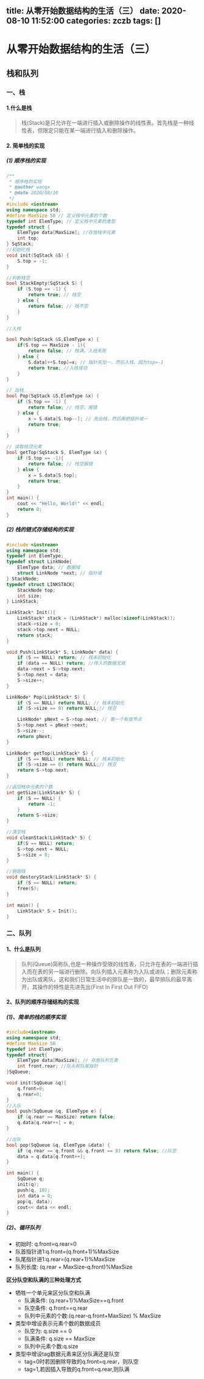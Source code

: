 title: 从零开始数据结构的生活（三）
date: 2020-08-10 11:52:00
categories: zczb
tags: []
---
# 从零开始数据结构的生活（三）

## 栈和队列

### 一、栈

#### 1.什么是栈

> 栈(Stack)是只允许在一端进行插入或删除操作的线性表。首先栈是一种线性表，但限定只能在某一端进行插入和删除操作。

#### 2. 简单栈的实现

##### (1) 顺序栈的实现

```c++
/**
 * 顺序栈的实现
 * @author wangx
 * @date 2020/08/10
 */
#include <iostream>
using namespace std;
#define MaxSize 50 // 定义栈中元素的个数
typedef int ElemType; // 定义栈中元素的类型
typedef struct {
    ElemType data[MaxSize]; //存放栈中元素
    int top;
} SqStack;
//初始化栈
void init(SqStack &S) {
    S.top = -1;
}

//判断栈空
bool StackEmpty(SqStack S) {
    if (S.top == -1) {
        return true; // 栈空
    } else {
        return false; // 栈不空
    }
}

//入栈

bool Push(SqStack &S,ElemType x) {
    if(S.top == MaxSize - 1){
        return false; // 栈满，入栈失败
    } else {
        S.data[++S.top]=x; // 指针先加一，然后入栈，因为top=-1
        return true; //入栈成功
    }
}

// 出栈
bool Pop(SqStack &S,ElemType &x) {
    if (S.top == -1) {
        return false; // 栈空，报错
    } else {
        x = S.data[S.top--]; // 先出栈，然后再把指针减一
        return true;
    }
}

// 读取栈顶元素
bool getTop(SqStack S, ElemType &x) {
    if (S.top == -1){
        return false; // 栈空报错
    } else {
        x = S.data[S.top];
        return true;
    }
}
int main() {
    cout << "Hello, World!" << endl;
    return 0;
}

```

##### (2) 栈的链式存储结构的实现

```c++
#include <iostream>
using namespace std;
typedef int ElemType;
typedef struct LinkNode{
    ElemType data; // 数据域
    struct LinkNode *next; // 指针域
} StackNode;
typedef struct LINKSTACK{
    StackNode top;
    int size;
} LinkStack;

LinkStack* Init(){
    LinkStack* stack = (LinkStack*) malloc(sizeof(LinkStack));
    stack->size = 0;
    stack->top.next = NULL; 
    return stack;
}

void Push(LinkStack* S, LinkNode* data) {
    if (S == NULL) return; // 栈未初始化
    if (data == NULL) return; //传入的数据无效
    data->next = S->top.next;
    S->top.next = data;
    S->size++;
}

LinkNode* Pop(LinkStack* S) {
    if (S == NULL) return NULL; // 栈未初始化
    if (S->size == 0) return NULL;// 栈空

    LinkNode* pNext = S->top.next; // 第一个有效节点
    S->top.next = pNext->next;
    S->size--;
    return pNext;
}

LinkNode* getTop(LinkStack* S) {
    if (S == NULL) return NULL; // 栈未初始化
    if (S->size == 0) return NULL;// 栈空
    return S->top.next;
}

//返回栈中元素的个数
int getSize(LinkStack* S) {
    if (S == NULL) {
        return -1;
    }
    return S->size;
}

//清空栈
void cleanStack(LinkStack* S) {
    if(S == NULL) return;
    S->top.next = NULL;
    S->size = 0;
}

//销毁栈
void destoryStack(LinkStack* S) {
    if (S == NULL) return;
    free(S);
}

int main() {
    LinkStack* S = Init();
}
```

### 二、队列

#### 1、什么是队列

> ​	队列(Queue)简称队,也是一种操作受限的线性表，只允许在表的一端进行插入而在表的另一端进行删除。向队列插入元素称为入队或进队；删除元素称为出队或离队，这和我们日常生活中的排队是一致的，最早排队的最早离开，其操作的特性是先进先出(First In First Out FIFO)

#### 2、队列的顺序存储结构的实现

##### (1)、简单的栈的顺序实现

```c++
#include<iostream>
using namespace std;
#define MaxSize 50
typedef int ElemType;
typedef struct{
    ElemType data[MaxSize]; // 存放队列元素
    int front,rear; //队头和队尾指针
}SqQueue;

void init(SqQueue &q){
    q.front=0;
    q.rear=0;
} 
//入队
bool push(SqQueue &q, ElemType e) {
    if (q.rear == MaxSize) return false;
    q.data[q.rear++] = e; 
}

//出队
bool pop(SqQueue &q, ElemType &data) {
    if (q.rear == q.front && q.front == 0) return false; //队空
    data = q.data[q.front++];
}

int main() {
    SqQueue q;
    init(q);
    push(q, 10);
    int data = 0;
    pop(q, data);
    cout<< data << endl;
}
```

##### (2)、循环队列

- 初始时: q.front=q.rear=0
- 队首指针进1:q.front=(q.front+1)%MaxSize
- 队尾指针进1:q.rear=(q.rear+1)%MaxSize
- 队列长度: (q.rear + MaxSize-q.front)%MaxSize

**区分队空和队满的三种处理方式**

- 牺牲一个单元来区分队空和队满
  - 队满条件: (q.rear+1)%MaxSize==q.front
  - 队空条件: q.front==q.rear
  - 队列中元素的个数:(q.rear-q.front+MaxSize) % MaxSize
- 类型中增设表示元素个数的数据成员
  - 队空为: q.size == 0
  - 队满条件: q.size == MaxSize
  - 队列中元素个数:q.size
- 类型中增设tag数据元素来区分队满还是队空
  - tag=0时若因删除导致的q.front=q.rear，则队空
  - tag=1,若因插入导致的q.front=q.rear,则队满